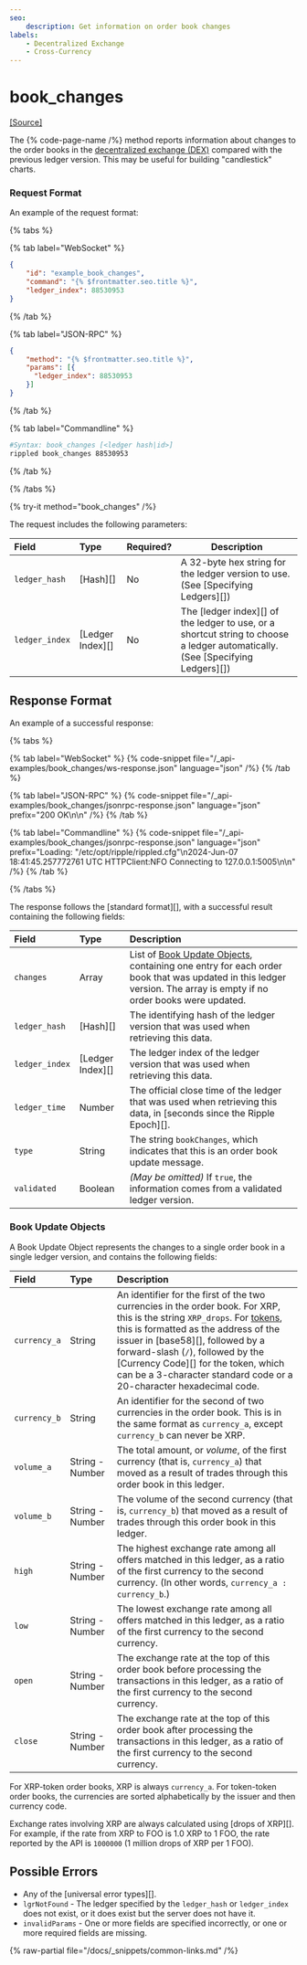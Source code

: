```yaml
---
seo:
    description: Get information on order book changes
labels:
    - Decentralized Exchange
    - Cross-Currency
---
```

# book_changes
[[Source]](https://github.com/XRPLF/rippled/blob/master/src/xrpld/rpc/BookChanges.h "Source")

The {% code-page-name /%} method reports information about changes to the order books in the [decentralized exchange (DEX)](../../../../concepts/tokens/decentralized-exchange/index.md) compared with the previous ledger version. This may be useful for building "candlestick" charts.

### Request Format

An example of the request format:

{% tabs %}

{% tab label="WebSocket" %}
```json
{
    "id": "example_book_changes",
    "command": "{% $frontmatter.seo.title %}",
    "ledger_index": 88530953
}
```
{% /tab %}

{% tab label="JSON-RPC" %}
```json
{
    "method": "{% $frontmatter.seo.title %}",
    "params": [{
      "ledger_index": 88530953
    }]
}
```
{% /tab %}

{% tab label="Commandline" %}
```sh
#Syntax: book_changes [<ledger hash|id>]
rippled book_changes 88530953
```
{% /tab %}

{% /tabs %}

{% try-it method="book_changes" /%}

The request includes the following parameters:

| Field          | Type             | Required? | Description |
|:---------------|:-----------------|:----------|-------------|
| `ledger_hash`  | [Hash][]         | No        | A 32-byte hex string for the ledger version to use. (See [Specifying Ledgers][]) |
| `ledger_index` | [Ledger Index][] | No        | The [ledger index][] of the ledger to use, or a shortcut string to choose a ledger automatically. (See [Specifying Ledgers][]) |

## Response Format

An example of a successful response:

{% tabs %}

{% tab label="WebSocket" %}
{% code-snippet file="/_api-examples/book_changes/ws-response.json" language="json" /%}
{% /tab %}

{% tab label="JSON-RPC" %}
{% code-snippet file="/_api-examples/book_changes/jsonrpc-response.json" language="json" prefix="200 OK\n\n" /%}
{% /tab %}

{% tab label="Commandline" %}
{% code-snippet file="/_api-examples/book_changes/jsonrpc-response.json" language="json" prefix="Loading: \"/etc/opt/ripple/rippled.cfg\"\n2024-Jun-07 18:41:45.257772761 UTC HTTPClient:NFO Connecting to 127.0.0.1:5005\n\n" /%}
{% /tab %}

{% /tabs %}

The response follows the [standard format][], with a successful result containing the following fields:

| Field          | Type             | Description             |
|:---------------|:-----------------|:------------------------|
| `changes`      | Array            | List of [Book Update Objects](#book-update-objects), containing one entry for each order book that was updated in this ledger version. The array is empty if no order books were updated. |
| `ledger_hash`  | [Hash][]         | The identifying hash of the ledger version that was used when retrieving this data. |
| `ledger_index` | [Ledger Index][] | The ledger index of the ledger version that was used when retrieving this data. |
| `ledger_time`  | Number           | The official close time of the ledger that was used when retrieving this data, in [seconds since the Ripple Epoch][]. |
| `type`         | String           | The string `bookChanges`, which indicates that this is an order book update message. |
| `validated`    | Boolean          | _(May be omitted)_ If `true`, the information comes from a validated ledger version. |

### Book Update Objects

A Book Update Object represents the changes to a single order book in a single ledger version, and contains the following fields:

| Field          | Type             | Description             |
|:---------------|:-----------------|:------------------------|
| `currency_a`   | String | An identifier for the first of the two currencies in the order book. For XRP, this is the string `XRP_drops`. For [tokens](../../../../concepts/tokens/index.md), this is formatted as the address of the issuer in [base58][], followed by a forward-slash (`/`), followed by the [Currency Code][] for the token, which can be a 3-character standard code or a 20-character hexadecimal code. |
| `currency_b`   | String | An identifier for the second of two currencies in the order book. This is in the same format as `currency_a`, except `currency_b` can never be XRP. 
| `volume_a`     | String - Number | The total amount, or _volume_, of the first currency (that is, `currency_a`) that moved as a result of trades through this order book in this ledger. |
| `volume_b`     | String - Number | The volume of the second currency (that is, `currency_b`) that moved as a result of trades through this order book in this ledger. |
| `high`         | String - Number | The highest exchange rate among all offers matched in this ledger, as a ratio of the first currency to the second currency. (In other words, `currency_a : currency_b`.) |
| `low`          | String - Number | The lowest exchange rate among all offers matched in this ledger, as a ratio of the first currency to the second currency. |
| `open`         | String - Number | The exchange rate at the top of this order book before processing the transactions in this ledger, as a ratio of the first currency to the second currency. |
| `close`        | String - Number | The exchange rate at the top of this order book after processing the transactions in this ledger, as a ratio of the first currency to the second currency. |

For XRP-token order books, XRP is always `currency_a`. For token-token order books, the currencies are sorted alphabetically by the issuer and then currency code.

Exchange rates involving XRP are always calculated using [drops of XRP][]. For example, if the rate from XRP to FOO is 1.0 XRP to 1 FOO, the rate reported by the API is `1000000` (1 million drops of XRP per 1 FOO).

## Possible Errors

* Any of the [universal error types][].
* `lgrNotFound` - The ledger specified by the `ledger_hash` or `ledger_index` does not exist, or it does exist but the server does not have it.
* `invalidParams` - One or more fields are specified incorrectly, or one or more required fields are missing.

{% raw-partial file="/docs/_snippets/common-links.md" /%}
